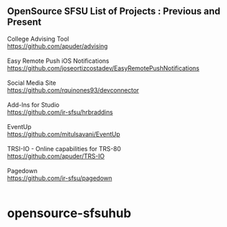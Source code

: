 <h2> OpenSource SFSU List of Projects : Previous and Present </h2>

College Advising Tool <br>
<a href="https://github.com/apuder/advising">https://github.com/apuder/advising</a><br><br>
Easy Remote Push iOS Notifications 
<a href="https://github.com/joseortizcostadev/EasyRemotePushNotifications">https://github.com/joseortizcostadev/EasyRemotePushNotifications</a><br><br>
Social Media Site <br>
<a href="https://github.com/rquinones93/devconnector">https://github.com/rquinones93/devconnector</a><br><br>
Add-Ins for Studio<br>
<a href="https://github.com/ir-sfsu/hrbraddins">https://github.com/ir-sfsu/hrbraddins</a><br><br>
EventUp<br>
<a href="https://github.com/mitulsavani/EventUp">https://github.com/mitulsavani/EventUp</a><br><br>
TRSI-IO - Online capabilities for TRS-80<br>
<a href="https://github.com/apuder/TRS-IO">https://github.com/apuder/TRS-IO</a><br><br>
Pagedown <br>
<a href="https://github.com/ir-sfsu/pagedown">https://github.com/ir-sfsu/pagedown</a><br><br>
<a href=""></a>
<a href=""></a>
<a href=""></a>

# opensource-sfsuhub
